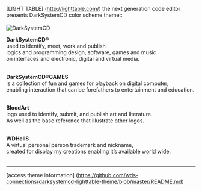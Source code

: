 [LIGHT TABLE] (http://lighttable.com/) the next generation code editor<br />
presents DarkSystemCD color scheme theme::<br /><br />
![DarkSystemCD](http://orig01.deviantart.net/4e23/f/2016/190/9/c/bloodart__computer_software_by_bloodart_profile-da9ejhm.jpg)

**DarkSystemCD®**<br />
used to identify, meet, work and publish<br />
logics and programming design, software, games and music<br />
on interfaces and electronic, digital and virtual media.<br /><br />

**DarkSystemCD®GAMES**<br />
is a collection of fun and games for playback on digital computer,<br />
enabling interaction that can be forefathers to entertainment and education.<br /><br />

**BloodArt**<br />
logo used to identify, submit, and publish art and literature.<br />
As well as the base reference that illustrate other logos.<br /><br />

**WDHellS**<br />
A virtual personal person trademark and nickname,<br />
created for display my creations enabling it’s available world wide.<br /><br />

---

[access theme information] (https://github.com/wds-connections/darksystemcd-lighttable-theme/blob/master/README.md)

